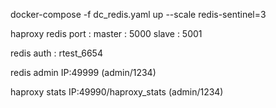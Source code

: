 docker-compose -f dc_redis.yaml up --scale redis-sentinel=3

haproxy redis port :
  master : 5000
  slave : 5001

redis auth : rtest_6654
 
redis admin
  IP:49999 (admin/1234)
  
haproxy stats
  IP:49990/haproxy_stats (admin/1234)
  

